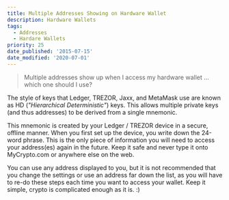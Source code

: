 ```yaml
---
title: Multiple Addresses Showing on Hardware Wallet
description: Hardware Wallets
tags:
  - Addresses
  - Hardare Wallets
priority: 25
date_published: '2015-07-15'
date_modified: '2020-07-01'
---
```


> Multiple addresses show up when I access my hardware wallet ... which one should I use?

The style of keys that Ledger, TREZOR, Jaxx, and MetaMask use are known as HD (*"Hierarchical Deterministic"*) keys. This allows multiple private keys (and thus addresses) to be derived from a single mnemonic.

This mnemonic is created by your Ledger / TREZOR device in a secure, offline manner. When you first set up the device, you write down the 24-word phrase. This is the only piece of information you will need to access your address(es) again in the future. Keep it safe and never type it onto MyCrypto.com or anywhere else on the web.

You can use any address displayed to you, but it is not recommended that you change the settings or use an address far down the list, as you will have to re-do these steps each time you want to access your wallet. Keep it simple, crypto is complicated enough as it is. :)
